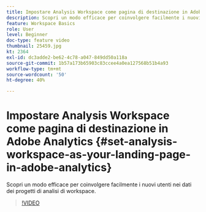 ```yaml
---
title: Impostare Analysis Workspace come pagina di destinazione in Adobe Analytics
description: Scopri un modo efficace per coinvolgere facilmente i nuovi utenti nei dati dei progetti di analisi di workspace.
feature: Workspace Basics
role: User
level: Beginner
doc-type: feature video
thumbnail: 25459.jpg
kt: 2364
exl-id: dc3adde2-be62-4c78-a047-849dd50a118a
source-git-commit: 1b57a173b65903c83ccee4a0ea127568b51b4a93
workflow-type: tm+mt
source-wordcount: '50'
ht-degree: 40%

---
```


# Impostare Analysis Workspace come pagina di destinazione in Adobe Analytics {#set-analysis-workspace-as-your-landing-page-in-adobe-analytics}

Scopri un modo efficace per coinvolgere facilmente i nuovi utenti nei dati dei progetti di analisi di workspace.

>[!VIDEO](https://video.tv.adobe.com/v/25459/?quality=12)
